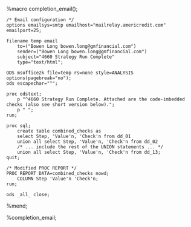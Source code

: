 %macro completion_email();

    /* Email configuration */
    options emailsys=smtp emailhost="mailrelay.americredit.com" emailport=25;

    filename temp email 
        to=("Bowen Long bowen.long@gmfinancial.com")
        sender=("Bowen Long bowen.long@gmfinancial.com")
        subject="4660 Strategy Run Complete"
        type="text/html";

    ODS msoffice2k file=temp rs=none style=ANALYSIS options(pagebreak="no"); 
    ods escapechar="^";

    proc odstext;
        p "^4660 Strategy Run Complete. Attached are the code-imbedded checks (also see short version below).";
        p " ";
    run;

    proc sql;
        create table combined_checks as
        select Step, 'Value'n, 'Check'n from dd_01
        union all select Step, 'Value'n, 'Check'n from dd_02
        /* ... include the rest of the UNION statements ... */
        union all select Step, 'Value'n, 'Check'n from dd_13; 
    quit;

    /* Modified PROC REPORT */
    PROC REPORT DATA=combined_checks nowd;
        COLUMN Step 'Value'n 'Check'n;
    run;

    ods _all_ close; 

%mend;

%completion_email;
